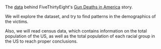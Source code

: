 The [data](https://github.com/fivethirtyeight/guns-data) behind FiveThirtyEight's [Gun Deaths in America](https://fivethirtyeight.com/features/gun-deaths) story.

We will explore the dataset, and try to find patterns in the demographics of the victims.

Also, we will read census data, which contains information on the total population of the US, as well as the total population of each racial group in the US to reach proper conclusions.
